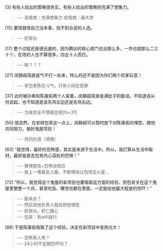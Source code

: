 
[3] 有些人给出的策略很务实，有些人给出的策略则充满了想象力。
>--- 高情商：充满想象力
低情商：画大饼<br>

[15] 要怪就怪自己没本事，找不到合适的人选。
>--- 好家伙<br>

[17] 整个过程还是很迅速的，因为腾达的核心部门也没那么多，一共也就那么二三十个，在场的人也不算很多，四五十人而已。
>--- 啊？？？<br>

[27] 闵静超简直是气不打一处来，特么的还不是因为你们两个坑爹玩意！
>--- 老包老陈在斗气，只有小闵在受罪<br>

[37] 此时被孙希和陈康拓两个人架着，闵静超简直是满肚子的脏话，不知道该从何说起，也不知道是该先骂左边还是先骂右边。
>--- 为啥完全不恨赔总呢[fn=31]<br>

[50] 很显然，在安排包哥这一点上，闵静超可以暂时放下对陈康拓的埋怨，跟他共同努力，做好鬼屋项目！
>--- 共同仇恨（滑稽）<br>

[63] “我觉得，最好的恐怖感，其实是来源于生活中。所以，我打算从生活中取材，最好是直击包哥内心深处的恐惧！”
>--- 赛博朋克+恐怖谷效应<br>
>--- 放上一堆裴总人像，不断嘀咕让包旭去火星…<br>

[72] “所以，我觉得这个鬼屋的新项目也要吸取这方面的经验，把包哥关在这个鬼屋里整整一个月，甚至吃饭、睡觉也都在里面，一定能给他最大程度的惊吓！”
>--- 剧本杀？<br>
>--- 然后其他负责人就会把他恨死<br>
>--- 好家伙，虾仁猪心<br>
>--- 包哥：有wifi就行<br>

[88] 于是陈康拓吸取了这个经验，决定在新项目中发扬光大！
>--- 恐怖真人秀？<br>
>--- 24小时不定期恐吓吗？<br>
